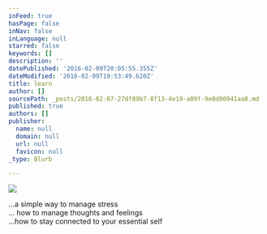 ```yaml
---
inFeed: true
hasPage: false
inNav: false
inLanguage: null
starred: false
keywords: []
description: ''
datePublished: '2016-02-09T20:05:55.355Z'
dateModified: '2016-02-09T19:53:49.620Z'
title: learn
author: []
sourcePath: _posts/2016-02-07-27df89b7-8f13-4e19-a89f-9e0d00941aa8.md
published: true
authors: []
publisher:
  name: null
  domain: null
  url: null
  favicon: null
_type: Blurb

---
```

![](https://the-grid-user-content.s3-us-west-2.amazonaws.com/3fcdb797-2657-450f-915d-27553142ca9b.JPG)

...a simple way to manage stress  
... how to manage thoughts and feelings  
...how to stay connected to your essential self